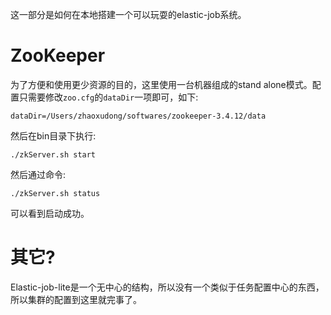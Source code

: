 这一部分是如何在本地搭建一个可以玩耍的elastic-job系统。

# ZooKeeper

为了方便和使用更少资源的目的，这里使用一台机器组成的stand alone模式。配置只需要修改`zoo.cfg`的`dataDir`一项即可，如下:

```shell
dataDir=/Users/zhaoxudong/softwares/zookeeper-3.4.12/data
```

然后在bin目录下执行:

```shell
./zkServer.sh start
```

然后通过命令:

```shell
./zkServer.sh status	
```

可以看到启动成功。

# 其它?

Elastic-job-lite是一个无中心的结构，所以没有一个类似于任务配置中心的东西，所以集群的配置到这里就完事了。